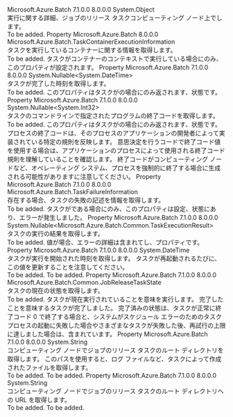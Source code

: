 <Type Name="JobReleaseTaskExecutionInformation" FullName="Microsoft.Azure.Batch.JobReleaseTaskExecutionInformation">
  <TypeSignature Language="C#" Value="public class JobReleaseTaskExecutionInformation" />
  <TypeSignature Language="ILAsm" Value=".class public auto ansi beforefieldinit JobReleaseTaskExecutionInformation extends System.Object" />
  <TypeSignature Language="DocId" Value="T:Microsoft.Azure.Batch.JobReleaseTaskExecutionInformation" />
  <TypeSignature Language="VB.NET" Value="Public Class JobReleaseTaskExecutionInformation" />
  <TypeSignature Language="F#" Value="type JobReleaseTaskExecutionInformation = class&#xA;    interface IPropertyMetadata&#xA;    interface IModifiable&#xA;    interface IReadOnly" />
  <AssemblyInfo>
    <AssemblyName>Microsoft.Azure.Batch</AssemblyName>
    <AssemblyVersion>7.1.0.0</AssemblyVersion>
    <AssemblyVersion>8.0.0.0</AssemblyVersion>
  </AssemblyInfo>
  <Base>
    <BaseTypeName>System.Object</BaseTypeName>
  </Base>
  <Interfaces />
  <Docs>
    <summary>
            実行に関する詳細、<see cref="P:Microsoft.Azure.Batch.CloudJob.JobReleaseTask">ジョブのリリース タスク</see>コンピューティング ノード上でします。
            </summary>
    <remarks>To be added.</remarks>
  </Docs>
  <Members>
    <Member MemberName="ContainerInformation">
      <MemberSignature Language="C#" Value="public Microsoft.Azure.Batch.TaskContainerExecutionInformation ContainerInformation { get; }" />
      <MemberSignature Language="ILAsm" Value=".property instance class Microsoft.Azure.Batch.TaskContainerExecutionInformation ContainerInformation" />
      <MemberSignature Language="DocId" Value="P:Microsoft.Azure.Batch.JobReleaseTaskExecutionInformation.ContainerInformation" />
      <MemberSignature Language="VB.NET" Value="Public ReadOnly Property ContainerInformation As TaskContainerExecutionInformation" />
      <MemberSignature Language="F#" Value="member this.ContainerInformation : Microsoft.Azure.Batch.TaskContainerExecutionInformation" Usage="Microsoft.Azure.Batch.JobReleaseTaskExecutionInformation.ContainerInformation" />
      <MemberType>Property</MemberType>
      <AssemblyInfo>
        <AssemblyName>Microsoft.Azure.Batch</AssemblyName>
        <AssemblyVersion>8.0.0.0</AssemblyVersion>
      </AssemblyInfo>
      <ReturnValue>
        <ReturnType>Microsoft.Azure.Batch.TaskContainerExecutionInformation</ReturnType>
      </ReturnValue>
      <Docs>
        <summary>
            タスクを実行しているコンテナーに関する情報を取得します。
            </summary>
        <value>To be added.</value>
        <remarks>
            タスクがコンテナーのコンテキストで実行している場合にのみ、このプロパティが設定されます。
            </remarks>
      </Docs>
    </Member>
    <Member MemberName="EndTime">
      <MemberSignature Language="C#" Value="public Nullable&lt;DateTime&gt; EndTime { get; }" />
      <MemberSignature Language="ILAsm" Value=".property instance valuetype System.Nullable`1&lt;valuetype System.DateTime&gt; EndTime" />
      <MemberSignature Language="DocId" Value="P:Microsoft.Azure.Batch.JobReleaseTaskExecutionInformation.EndTime" />
      <MemberSignature Language="VB.NET" Value="Public ReadOnly Property EndTime As Nullable(Of DateTime)" />
      <MemberSignature Language="F#" Value="member this.EndTime : Nullable&lt;DateTime&gt;" Usage="Microsoft.Azure.Batch.JobReleaseTaskExecutionInformation.EndTime" />
      <MemberType>Property</MemberType>
      <AssemblyInfo>
        <AssemblyName>Microsoft.Azure.Batch</AssemblyName>
        <AssemblyVersion>7.1.0.0</AssemblyVersion>
        <AssemblyVersion>8.0.0.0</AssemblyVersion>
      </AssemblyInfo>
      <ReturnValue>
        <ReturnType>System.Nullable&lt;System.DateTime&gt;</ReturnType>
      </ReturnValue>
      <Docs>
        <summary>
            タスクが完了した時刻を取得します。
            </summary>
        <value>To be added.</value>
        <remarks>
            このプロパティはタスクがの場合にのみ返されます、<see cref="F:Microsoft.Azure.Batch.Common.JobReleaseTaskState.Completed" />状態です。
            </remarks>
      </Docs>
    </Member>
    <Member MemberName="ExitCode">
      <MemberSignature Language="C#" Value="public Nullable&lt;int&gt; ExitCode { get; }" />
      <MemberSignature Language="ILAsm" Value=".property instance valuetype System.Nullable`1&lt;int32&gt; ExitCode" />
      <MemberSignature Language="DocId" Value="P:Microsoft.Azure.Batch.JobReleaseTaskExecutionInformation.ExitCode" />
      <MemberSignature Language="VB.NET" Value="Public ReadOnly Property ExitCode As Nullable(Of Integer)" />
      <MemberSignature Language="F#" Value="member this.ExitCode : Nullable&lt;int&gt;" Usage="Microsoft.Azure.Batch.JobReleaseTaskExecutionInformation.ExitCode" />
      <MemberType>Property</MemberType>
      <AssemblyInfo>
        <AssemblyName>Microsoft.Azure.Batch</AssemblyName>
        <AssemblyVersion>7.1.0.0</AssemblyVersion>
        <AssemblyVersion>8.0.0.0</AssemblyVersion>
      </AssemblyInfo>
      <ReturnValue>
        <ReturnType>System.Nullable&lt;System.Int32&gt;</ReturnType>
      </ReturnValue>
      <Docs>
        <summary>
            タスクのコマンドラインで指定されたプログラムの終了コードを取得します。
            </summary>
        <value>To be added.</value>
        <remarks>
            このプロパティはタスクがの場合にのみ返されます、<see cref="F:Microsoft.Azure.Batch.Common.JobReleaseTaskState.Completed" />状態です。 プロセスの終了コードは、そのプロセスのアプリケーションの開発者によって実装されている特定の規則を反映します。 意思決定を行うコードで終了コード値を使用する場合は、アプリケーションのプロセスによって使用される終了コード規則を理解していることを確認します。 終了コードがコンピューティング ノードなど、オペレーティング システム、プロセスを強制的に終了する場合に生成される可能性がありますに注意してください。
            </remarks>
      </Docs>
    </Member>
    <Member MemberName="FailureInformation">
      <MemberSignature Language="C#" Value="public Microsoft.Azure.Batch.TaskFailureInformation FailureInformation { get; }" />
      <MemberSignature Language="ILAsm" Value=".property instance class Microsoft.Azure.Batch.TaskFailureInformation FailureInformation" />
      <MemberSignature Language="DocId" Value="P:Microsoft.Azure.Batch.JobReleaseTaskExecutionInformation.FailureInformation" />
      <MemberSignature Language="VB.NET" Value="Public ReadOnly Property FailureInformation As TaskFailureInformation" />
      <MemberSignature Language="F#" Value="member this.FailureInformation : Microsoft.Azure.Batch.TaskFailureInformation" Usage="Microsoft.Azure.Batch.JobReleaseTaskExecutionInformation.FailureInformation" />
      <MemberType>Property</MemberType>
      <AssemblyInfo>
        <AssemblyName>Microsoft.Azure.Batch</AssemblyName>
        <AssemblyVersion>7.1.0.0</AssemblyVersion>
        <AssemblyVersion>8.0.0.0</AssemblyVersion>
      </AssemblyInfo>
      <ReturnValue>
        <ReturnType>Microsoft.Azure.Batch.TaskFailureInformation</ReturnType>
      </ReturnValue>
      <Docs>
        <summary>
            存在する場合、タスクの失敗の記述を情報を取得します。
            </summary>
        <value>To be added.</value>
        <remarks>
            タスクがである場合にのみ、このプロパティは設定、<see cref="F:Microsoft.Azure.Batch.Common.JobReleaseTaskState.Completed" />状態にあり、エラーが発生しました。
            </remarks>
      </Docs>
    </Member>
    <Member MemberName="Result">
      <MemberSignature Language="C#" Value="public Nullable&lt;Microsoft.Azure.Batch.Common.TaskExecutionResult&gt; Result { get; }" />
      <MemberSignature Language="ILAsm" Value=".property instance valuetype System.Nullable`1&lt;valuetype Microsoft.Azure.Batch.Common.TaskExecutionResult&gt; Result" />
      <MemberSignature Language="DocId" Value="P:Microsoft.Azure.Batch.JobReleaseTaskExecutionInformation.Result" />
      <MemberSignature Language="VB.NET" Value="Public ReadOnly Property Result As Nullable(Of TaskExecutionResult)" />
      <MemberSignature Language="F#" Value="member this.Result : Nullable&lt;Microsoft.Azure.Batch.Common.TaskExecutionResult&gt;" Usage="Microsoft.Azure.Batch.JobReleaseTaskExecutionInformation.Result" />
      <MemberType>Property</MemberType>
      <AssemblyInfo>
        <AssemblyName>Microsoft.Azure.Batch</AssemblyName>
        <AssemblyVersion>7.1.0.0</AssemblyVersion>
        <AssemblyVersion>8.0.0.0</AssemblyVersion>
      </AssemblyInfo>
      <ReturnValue>
        <ReturnType>System.Nullable&lt;Microsoft.Azure.Batch.Common.TaskExecutionResult&gt;</ReturnType>
      </ReturnValue>
      <Docs>
        <summary>
            タスクの実行の結果を取得します。
            </summary>
        <value>To be added.</value>
        <remarks>
            値が場合<see cref="F:Microsoft.Azure.Batch.Common.TaskExecutionResult.Failure" />、エラーの詳細は含まれてし、<see cref="P:Microsoft.Azure.Batch.JobReleaseTaskExecutionInformation.FailureInformation" />プロパティです。
            </remarks>
      </Docs>
    </Member>
    <Member MemberName="StartTime">
      <MemberSignature Language="C#" Value="public DateTime StartTime { get; }" />
      <MemberSignature Language="ILAsm" Value=".property instance valuetype System.DateTime StartTime" />
      <MemberSignature Language="DocId" Value="P:Microsoft.Azure.Batch.JobReleaseTaskExecutionInformation.StartTime" />
      <MemberSignature Language="VB.NET" Value="Public ReadOnly Property StartTime As DateTime" />
      <MemberSignature Language="F#" Value="member this.StartTime : DateTime" Usage="Microsoft.Azure.Batch.JobReleaseTaskExecutionInformation.StartTime" />
      <MemberType>Property</MemberType>
      <AssemblyInfo>
        <AssemblyName>Microsoft.Azure.Batch</AssemblyName>
        <AssemblyVersion>7.1.0.0</AssemblyVersion>
        <AssemblyVersion>8.0.0.0</AssemblyVersion>
      </AssemblyInfo>
      <ReturnValue>
        <ReturnType>System.DateTime</ReturnType>
      </ReturnValue>
      <Docs>
        <summary>
            タスクが実行を開始された時刻を取得します。 タスクが再起動されるたびに、この値を更新することを注意してください。
            </summary>
        <value>To be added.</value>
        <remarks>To be added.</remarks>
      </Docs>
    </Member>
    <Member MemberName="State">
      <MemberSignature Language="C#" Value="public Microsoft.Azure.Batch.Common.JobReleaseTaskState State { get; }" />
      <MemberSignature Language="ILAsm" Value=".property instance valuetype Microsoft.Azure.Batch.Common.JobReleaseTaskState State" />
      <MemberSignature Language="DocId" Value="P:Microsoft.Azure.Batch.JobReleaseTaskExecutionInformation.State" />
      <MemberSignature Language="VB.NET" Value="Public ReadOnly Property State As JobReleaseTaskState" />
      <MemberSignature Language="F#" Value="member this.State : Microsoft.Azure.Batch.Common.JobReleaseTaskState" Usage="Microsoft.Azure.Batch.JobReleaseTaskExecutionInformation.State" />
      <MemberType>Property</MemberType>
      <AssemblyInfo>
        <AssemblyName>Microsoft.Azure.Batch</AssemblyName>
        <AssemblyVersion>7.1.0.0</AssemblyVersion>
        <AssemblyVersion>8.0.0.0</AssemblyVersion>
      </AssemblyInfo>
      <ReturnValue>
        <ReturnType>Microsoft.Azure.Batch.Common.JobReleaseTaskState</ReturnType>
      </ReturnValue>
      <Docs>
        <summary>
            タスクの現在の状態を取得します。
            </summary>
        <value>To be added.</value>
        <remarks>
            タスクが現在実行されていることを意味を実行します。 完了したことを意味するタスクが完了しました。 完了済みの状態は、タスクが正常に終了コード 0 で終了する場合と、システムがスケジュール エラーのためのタスク プロセスの起動に失敗した場合やさまざまなタスクが失敗した後、再試行の上限に達しました場合は、含まれています。 
            </remarks>
      </Docs>
    </Member>
    <Member MemberName="TaskRootDirectory">
      <MemberSignature Language="C#" Value="public string TaskRootDirectory { get; }" />
      <MemberSignature Language="ILAsm" Value=".property instance string TaskRootDirectory" />
      <MemberSignature Language="DocId" Value="P:Microsoft.Azure.Batch.JobReleaseTaskExecutionInformation.TaskRootDirectory" />
      <MemberSignature Language="VB.NET" Value="Public ReadOnly Property TaskRootDirectory As String" />
      <MemberSignature Language="F#" Value="member this.TaskRootDirectory : string" Usage="Microsoft.Azure.Batch.JobReleaseTaskExecutionInformation.TaskRootDirectory" />
      <MemberType>Property</MemberType>
      <AssemblyInfo>
        <AssemblyName>Microsoft.Azure.Batch</AssemblyName>
        <AssemblyVersion>7.1.0.0</AssemblyVersion>
        <AssemblyVersion>8.0.0.0</AssemblyVersion>
      </AssemblyInfo>
      <ReturnValue>
        <ReturnType>System.String</ReturnType>
      </ReturnValue>
      <Docs>
        <summary>
            コンピューティング ノードでジョブのリリース タスクのルート ディレクトリを取得します。 このパスを使用すると、ログ ファイルなど、タスクによって作成されたファイルを取得します。
            </summary>
        <value>To be added.</value>
        <remarks>To be added.</remarks>
      </Docs>
    </Member>
    <Member MemberName="TaskRootDirectoryUrl">
      <MemberSignature Language="C#" Value="public string TaskRootDirectoryUrl { get; }" />
      <MemberSignature Language="ILAsm" Value=".property instance string TaskRootDirectoryUrl" />
      <MemberSignature Language="DocId" Value="P:Microsoft.Azure.Batch.JobReleaseTaskExecutionInformation.TaskRootDirectoryUrl" />
      <MemberSignature Language="VB.NET" Value="Public ReadOnly Property TaskRootDirectoryUrl As String" />
      <MemberSignature Language="F#" Value="member this.TaskRootDirectoryUrl : string" Usage="Microsoft.Azure.Batch.JobReleaseTaskExecutionInformation.TaskRootDirectoryUrl" />
      <MemberType>Property</MemberType>
      <AssemblyInfo>
        <AssemblyName>Microsoft.Azure.Batch</AssemblyName>
        <AssemblyVersion>7.1.0.0</AssemblyVersion>
        <AssemblyVersion>8.0.0.0</AssemblyVersion>
      </AssemblyInfo>
      <ReturnValue>
        <ReturnType>System.String</ReturnType>
      </ReturnValue>
      <Docs>
        <summary>
            コンピューティング ノードでジョブのリリース タスクのルート ディレクトリへの URL を取得します。
            </summary>
        <value>To be added.</value>
        <remarks>To be added.</remarks>
      </Docs>
    </Member>
  </Members>
</Type>